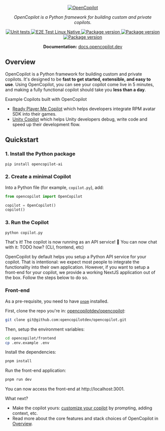 <p align="center">
  <a href="https://docs.opencopilot.dev"><img src="https://mintlify.s3-us-west-1.amazonaws.com/opencopilot/logo/light.svg" alt="OpenCopilot"></a>
</p>
<p align="center">
    <em>OpenCopilot is a Python framework for building custom and private copilots.</em>
</p>
<p align="center">

<a href="https://github.com/opencopilotdev/opencopilot/actions/workflows/unit_test.yml" target="_blank">
    <img src="https://github.com/opencopilotdev/opencopilot/actions/workflows/unit_test.yml/badge.svg" alt="Unit tests">
</a>

<a href="https://github.com/opencopilotdev/opencopilot/actions/workflows/e2e_test_linux_native_openai.yml" target="_blank">
    <img src="https://github.com/opencopilotdev/opencopilot/actions/workflows/e2e_test_linux_native_openai.yml/badge.svg" alt="E2E Test Linux Native">
</a>

<a href="https://twitter.com/OpenCopilot" target="_blank">
    <img src="https://img.shields.io/twitter/url/https/twitter.com/opencopilot.svg?style=social&label=Follow%20%40OpenCopilot" alt="Package version">
</a>

<a href="https://twitter.com/OpenCopilot" target="_blank">
    <img src="https://img.shields.io/discord/1133675019478782072?logo=discord&label=OpenCopilot" alt="Package version">
</a>

<a href="https://pypi.org/project/opencopilot-ai" target="_blank">
    <img src="https://img.shields.io/pypi/v/opencopilot-ai?color=%2334D058&label=pypi%20package" alt="Package version">
</a>
</p>

<p align="center">
  <b>Documentation:</b> <a href="https://docs.opencopilot.dev/">docs.opencopilot.dev</a>
</p>


## Overview

OpenCopilot is a Python framework for building custom and private copilots.
It's designed to be **fast to get started, extensible, and easy to use**.
Using OpenCopilot, you can see your copilot come live in 5 minutes, and
making a fully functional copilot should take you **less than a day**.


Example Copilots built with OpenCopilot

- [Ready Player Me Copilot](https://rpm.opencopilot.dev/) which helps developers integrate RPM avatar SDK into their games.
- [Unity Copilot](https://unity.opencopilot.dev/) which helps Unity developers debug, write code and speed up their development flow.

## Quickstart

### 1. Install the Python package

```bash
pip install opencopilot-ai
```

### 2. Create a minimal Copilot

Into a Python file (for example, `copilot.py`), add:


```python
from opencopilot import OpenCopilot

copilot = OpenCopilot()
copilot()
```

### 3. Run the Copilot

```bash
python copilot.py
```

That's it! The copilot is now running as an API service! 🎉 You can now chat with it: TODO how? (CLI, frontend, etc)

OpenCopilot by default helps you setup a Python API service for your copilot. That is intentional: we expect most people to integrate the functionality into their own application. However, if you want to setup a front-end for your copilot, we provide a working NextJS application out of the box. Follow the steps below to do so.


### Front-end

As a pre-requisite, you need to have [`pnpm`](https://pnpm.io/) installed.

First, clone the repo you're in: [opencopilotdev/opencopilot](https://github.com/opencopilotdev/opencopilot):

```bash
git clone git@github.com:opencopilotdev/opencopilot.git
```

Then, setup the environment variables:

```bash
cd opencopilot/frontend
cp .env.example .env
```

Install the dependencies:

```bash
pnpm install
```

Run the front-end application:

```bash
pnpm run dev
```

You can now access the front-end at http://localhost:3001.

What next?

* Make the copilot yours: [customize your copilot](https://docs.opencopilot.dev/improve/customize-your-copilot) by prompting, adding context, etc.
* Read more about the core features and stack choices of OpenCopilot in [Overview](https://docs.opencopilot.dev/welcome/overview).
